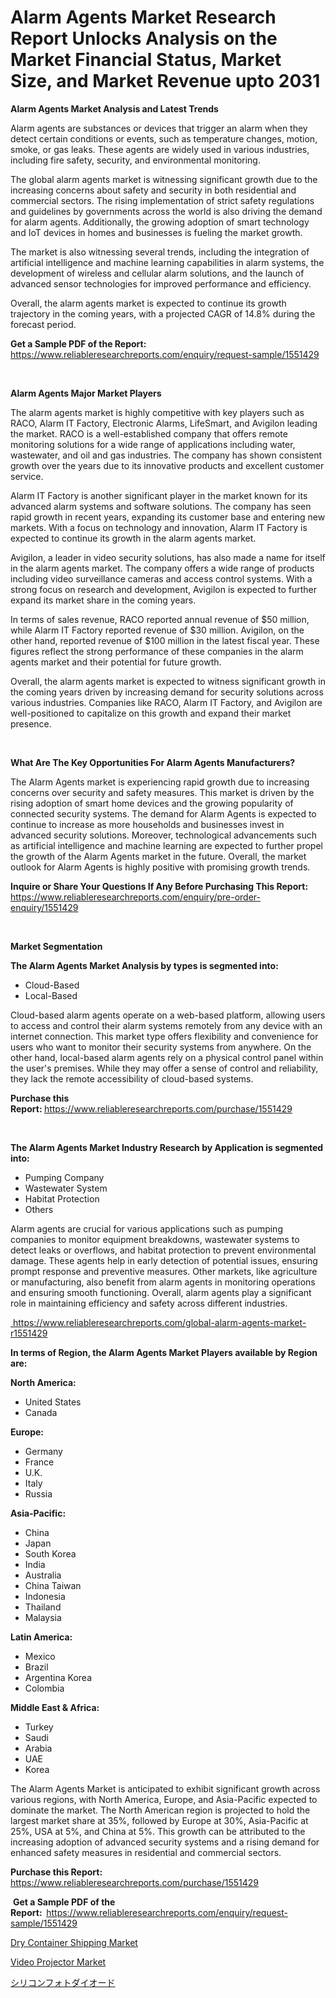<p><h1>Alarm Agents Market Research Report Unlocks Analysis on the Market Financial Status, Market Size, and Market Revenue upto 2031</h1></p><p><strong>Alarm Agents Market Analysis and Latest Trends</strong></p>
<p><p>Alarm agents are substances or devices that trigger an alarm when they detect certain conditions or events, such as temperature changes, motion, smoke, or gas leaks. These agents are widely used in various industries, including fire safety, security, and environmental monitoring.</p><p>The global alarm agents market is witnessing significant growth due to the increasing concerns about safety and security in both residential and commercial sectors. The rising implementation of strict safety regulations and guidelines by governments across the world is also driving the demand for alarm agents. Additionally, the growing adoption of smart technology and IoT devices in homes and businesses is fueling the market growth.</p><p>The market is also witnessing several trends, including the integration of artificial intelligence and machine learning capabilities in alarm systems, the development of wireless and cellular alarm solutions, and the launch of advanced sensor technologies for improved performance and efficiency.</p><p>Overall, the alarm agents market is expected to continue its growth trajectory in the coming years, with a projected CAGR of 14.8% during the forecast period.</p></p>
<p><strong>Get a Sample PDF of the Report:&nbsp;</strong> <a href="https://www.reliableresearchreports.com/enquiry/request-sample/1551429">https://www.reliableresearchreports.com/enquiry/request-sample/1551429</a></p>
<p>&nbsp;</p>
<p><strong>Alarm Agents Major Market Players</strong></p>
<p><p>The alarm agents market is highly competitive with key players such as RACO, Alarm IT Factory, Electronic Alarms, LifeSmart, and Avigilon leading the market. RACO is a well-established company that offers remote monitoring solutions for a wide range of applications including water, wastewater, and oil and gas industries. The company has shown consistent growth over the years due to its innovative products and excellent customer service.</p><p>Alarm IT Factory is another significant player in the market known for its advanced alarm systems and software solutions. The company has seen rapid growth in recent years, expanding its customer base and entering new markets. With a focus on technology and innovation, Alarm IT Factory is expected to continue its growth in the alarm agents market.</p><p>Avigilon, a leader in video security solutions, has also made a name for itself in the alarm agents market. The company offers a wide range of products including video surveillance cameras and access control systems. With a strong focus on research and development, Avigilon is expected to further expand its market share in the coming years.</p><p>In terms of sales revenue, RACO reported annual revenue of $50 million, while Alarm IT Factory reported revenue of $30 million. Avigilon, on the other hand, reported revenue of $100 million in the latest fiscal year. These figures reflect the strong performance of these companies in the alarm agents market and their potential for future growth.</p><p>Overall, the alarm agents market is expected to witness significant growth in the coming years driven by increasing demand for security solutions across various industries. Companies like RACO, Alarm IT Factory, and Avigilon are well-positioned to capitalize on this growth and expand their market presence.</p></p>
<p>&nbsp;</p>
<p><strong>What Are The Key Opportunities For Alarm Agents Manufacturers?</strong></p>
<p><p>The Alarm Agents market is experiencing rapid growth due to increasing concerns over security and safety measures. This market is driven by the rising adoption of smart home devices and the growing popularity of connected security systems. The demand for Alarm Agents is expected to continue to increase as more households and businesses invest in advanced security solutions. Moreover, technological advancements such as artificial intelligence and machine learning are expected to further propel the growth of the Alarm Agents market in the future. Overall, the market outlook for Alarm Agents is highly positive with promising growth trends.</p></p>
<p><strong>Inquire or Share Your Questions If Any Before Purchasing This Report:</strong> <a href="https://www.reliableresearchreports.com/enquiry/pre-order-enquiry/1551429">https://www.reliableresearchreports.com/enquiry/pre-order-enquiry/1551429</a></p>
<p>&nbsp;</p>
<p><strong>Market Segmentation</strong></p>
<p><strong>The Alarm Agents Market Analysis by types is segmented into:</strong></p>
<p><ul><li>Cloud-Based</li><li>Local-Based</li></ul></p>
<p><p>Cloud-based alarm agents operate on a web-based platform, allowing users to access and control their alarm systems remotely from any device with an internet connection. This market type offers flexibility and convenience for users who want to monitor their security systems from anywhere. On the other hand, local-based alarm agents rely on a physical control panel within the user's premises. While they may offer a sense of control and reliability, they lack the remote accessibility of cloud-based systems.</p></p>
<p><strong>Purchase this Report:&nbsp;</strong><a href="https://www.reliableresearchreports.com/purchase/1551429">https://www.reliableresearchreports.com/purchase/1551429</a></p>
<p>&nbsp;</p>
<p><strong>The Alarm Agents Market Industry Research by Application is segmented into:</strong></p>
<p><ul><li>Pumping Company</li><li>Wastewater System</li><li>Habitat Protection</li><li>Others</li></ul></p>
<p><p>Alarm agents are crucial for various applications such as pumping companies to monitor equipment breakdowns, wastewater systems to detect leaks or overflows, and habitat protection to prevent environmental damage. These agents help in early detection of potential issues, ensuring prompt response and preventive measures. Other markets, like agriculture or manufacturing, also benefit from alarm agents in monitoring operations and ensuring smooth functioning. Overall, alarm agents play a significant role in maintaining efficiency and safety across different industries.</p></p>
<p><a href="https://www.reliableresearchreports.com/global-alarm-agents-market-r1551429">&nbsp;https://www.reliableresearchreports.com/global-alarm-agents-market-r1551429</a></p>
<p><strong>In terms of Region, the Alarm Agents Market Players available by Region are:</strong></p>
<p>
    <p> <strong> North America: </strong>
        <ul>
            <li>United States</li>
            <li>Canada</li>
        </ul>
        </p> 
    <p> <strong> Europe: </strong>
        <ul>
            <li>Germany</li>
            <li>France</li>
            <li>U.K.</li>
            <li>Italy</li>
            <li>Russia</li>
        </ul>
        </p> 
    <p> <strong> Asia-Pacific: </strong>
        <ul>
            <li>China</li>
            <li>Japan</li>
            <li>South Korea</li>
            <li>India</li>
            <li>Australia</li>
            <li>China Taiwan</li>
            <li>Indonesia</li>
            <li>Thailand</li>
            <li>Malaysia</li>
        </ul>
        </p> 
    <p> <strong> Latin America: </strong>
        <ul>
            <li>Mexico</li>
            <li>Brazil</li>
            <li>Argentina Korea</li>
            <li>Colombia</li>
        </ul>
        </p> 
    <p> <strong> Middle East & Africa: </strong>
        <ul>
            <li>Turkey</li>
            <li>Saudi</li>
            <li>Arabia</li>
            <li>UAE</li>
            <li>Korea</li>
        </ul>
    </p>
    </p>
<p><p>The Alarm Agents Market is anticipated to exhibit significant growth across various regions, with North America, Europe, and Asia-Pacific expected to dominate the market. The North American region is projected to hold the largest market share at 35%, followed by Europe at 30%, Asia-Pacific at 25%, USA at 5%, and China at 5%. This growth can be attributed to the increasing adoption of advanced security systems and a rising demand for enhanced safety measures in residential and commercial sectors.</p></p>
<p><strong>Purchase this Report: </strong><a href="https://www.reliableresearchreports.com/purchase/1551429">https://www.reliableresearchreports.com/purchase/1551429</a></p>
<p>&nbsp;<strong>Get a Sample PDF of the Report:&nbsp;&nbsp;</strong><a href="https://www.reliableresearchreports.com/enquiry/request-sample/1551429">https://www.reliableresearchreports.com/enquiry/request-sample/1551429</a></p>
<p><strong></strong></p>
<p><p><a href="https://github.com/mbisetmhermsr/Market-Research-Report-List-2/blob/main/dry-container-shipping-market.md">Dry Container Shipping Market</a></p><p><a href="https://extreme-scabiosa-c81.notion.site/Video-Projector-Market-Size-CAGR-Trends-2024-2030-de9fadd14e7a4c6da1b21f3d04f16f10">Video Projector Market</a></p><p><a href="https://github.com/RodHoppe07/Market-Research-Report-List-1/blob/main/856493127268.md">シリコンフォトダイオード</a></p></p>